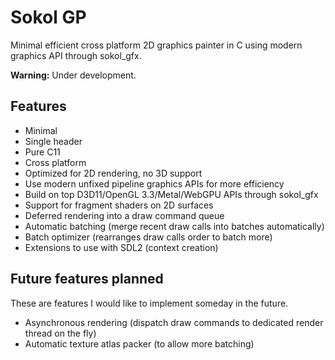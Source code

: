 # Sokol GP

Minimal efficient cross platform 2D graphics painter in C 
using modern graphics API through sokol_gfx.

**Warning:** Under development.

## Features

* Minimal
* Single header
* Pure C11
* Cross platform
* Optimized for 2D rendering, no 3D support
* Use modern unfixed pipeline graphics APIs for more efficiency
* Build on top D3D11/OpenGL 3.3/Metal/WebGPU APIs through sokol_gfx
* Support for fragment shaders on 2D surfaces
* Deferred rendering into a draw command queue
* Automatic batching (merge recent draw calls into batches automatically)
* Batch optimizer (rearranges draw calls order to batch more)
* Extensions to use with SDL2 (context creation)

## Future features planned

These are features I would like to implement someday in the future.

* Asynchronous rendering (dispatch draw commands to dedicated render thread on the fly)
* Automatic texture atlas packer (to allow more batching)
